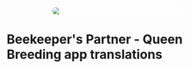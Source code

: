 <img style="background: white; border-radius: 10px; margin: 40px auto 20px; display: block; max-width: 300px" src="https://partnerpszczelarza.pl/wp-content/uploads/2021/09/aplikacja_hodowcy_matek_logo_partner_pszczelarza.png">

# Beekeeper's Partner - Queen Breeding app translations 
